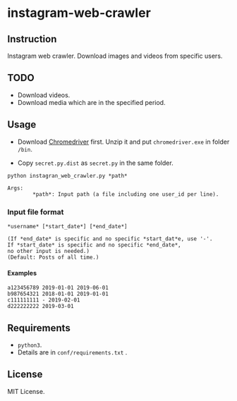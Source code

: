 # instagram-web-crawler

## Instruction

Instagram web crawler. Download images and videos from specific users. 

## TODO

-   Download videos.
-   Download media which are in the specified period.

## Usage

-   Download [Chromedriver](https://chromedriver.chromium.org/downloads) first. Unzip it and put `chromedriver.exe` in folder `/bin`. 

-   Copy `secret.py.dist` as `secret.py` in the same folder.

```
python instagran_web_crawler.py *path*

Args:
        *path*: Input path (a file including one user_id per line).
```

### Input file format

```
*username* [*start_date*] [*end_date*]

(If *end_date* is specific and no specific *start_dat*e, use '-'. 
If *start_date* is specific and no specific *end_date*, 
no other input is needed.)
(Default: Posts of all time.)
```

#### Examples

```
a123456789 2019-01-01 2019-06-01
b987654321 2018-01-01 2019-01-01
c111111111 - 2019-02-01
d222222222 2019-03-01
```

## Requirements

-   `python3`.
-    Details are in `conf/requirements.txt` .

## License

MIT License.